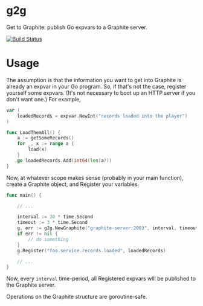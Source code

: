 # g2g

Get to Graphite: publish Go expvars to a Graphite server.

[![Build Status][1]][2]

[1]: https://secure.travis-ci.org/peterbourgon/g2g.png
[2]: http://www.travis-ci.org/peterbourgon/g2g

# Usage

The assumption is that the information you want to get into Graphite is already
an expvar in your Go program. So, if that's not the case, register yourself
some expvars. (It's not necessary to boot up an HTTP server if you don't want
one.) For example,

```go
var (
	loadedRecords = expvar.NewInt("records loaded into the player")
)

func LoadThemAll() {
	a := getSomeRecords()
	for _, x := range a {
		load(x)
	}
	go loadedRecords.Add(int64(len(a)))
}
```

Now, at whatever scope makes sense (probably in your main function), create
a Graphite object, and Register your variables.

```go
func main() {

	// ...

	interval := 30 * time.Second
	timeout := 3 * time.Second
	g, err := g2g.NewGraphite("graphite-server:2003", interval, timeout)
	if err != nil {
		// do something
	}
	g.Register("foo.service.records.loaded", loadedRecords)

	// ...
}
```

Now, every `interval` time-period, all Registered expvars will be published to
the Graphite server.

Operations on the Graphite structure are goroutine-safe.
